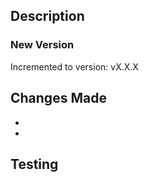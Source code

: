 ## Description

<!-- Provide a brief description of the changes in this PR -->

### New Version

<!-- REQUIRED - Increment the version in package.json - Follow symantic versioning -->

Incremented to version: vX.X.X

## Changes Made

<!-- List the key changes made in this PR -->

-
-

## Testing

<!-- Describe the testing performed to verify the changes -->
